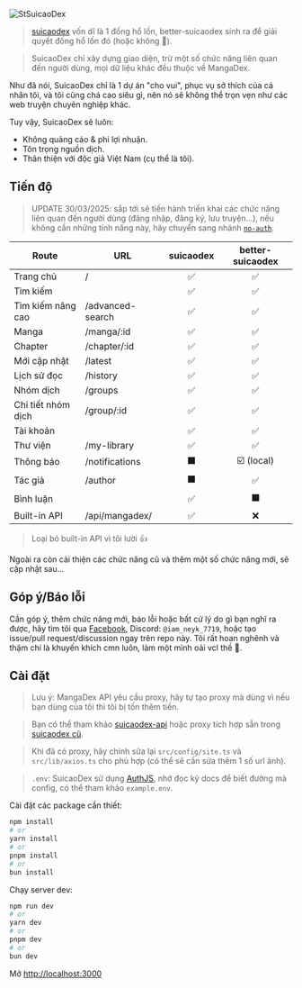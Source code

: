 ![StSuicaoDex](https://github.com/user-attachments/assets/3c8805d1-7a61-49d4-9aa6-4bfae337c550)

> [suicaodex](https://github.com/TNTKien/suicaodex) vốn dĩ là 1 đống hổ lốn, better-suicaodex sinh ra để giải quyết đống hổ lốn đó (hoặc không 🐧).

> SuicaoDex chỉ xây dựng giao diện, trừ một số chức năng liên quan đến người dùng, mọi dữ liệu khác đều thuộc về MangaDex.

Như đã nói, SuicaoDex chỉ là 1 dự án "cho vui", phục vụ sở thích của cá nhân tôi, và tôi cũng chả cao siêu gì, nên nó sẽ không thể trọn vẹn như các web truyện chuyên nghiệp khác.

Tuy vậy, SuicaoDex sẽ luôn:
- Không quảng cáo & phi lợi nhuận.
- Tôn trọng nguồn dịch.
- Thân thiện với độc giả Việt Nam (cụ thể là tôi).

## Tiến độ
> UPDATE 30/03/2025: sắp tới sẽ tiến hành triển khai các chức năng liên quan đến người dùng (đăng nhập, đăng ký, lưu truyện...), nếu không cần những tính năng này, hãy chuyển sang nhánh [`no-auth`](https://github.com/TNTKien/better-suicaodex/tree/no-auth).

| Route | URL | suicaodex | better-suicaodex |
| --- | --- | :---: | :---: |
| Trang chủ | / | ✅ | ✅ |
| Tìm kiếm | | ✅ | ✅ |
| Tìm kiếm nâng cao | /advanced-search | ✅ | ✅ |
| Manga | /manga/:id | ✅ | ✅ |
| Chapter | /chapter/:id | ✅ | ✅ |
| Mới cập nhật | /latest | ✅ | ✅ |
| Lịch sử đọc | /history | ✅ | ✅ |
| Nhóm dịch | /groups | ✅ | ✅ |
| Chi tiết nhóm dịch | /group/:id | ✅ | ✅ |
| Tài khoản |  | ✅ | ✅ |
| Thư viện | /my-library | ✅ | ✅ |
| Thông báo | /notifications | ⬛ | ☑️ (local) |
| Tác giả | /author | ⬛ | ✅ |
| Bình luận |  | ✅ | ⬛ |
| Built-in API | /api/mangadex/ | ✅ | ❌ |

> Loại bỏ built-in API vì tôi lười 👍

Ngoài ra còn cải thiện các chức năng cũ và thêm một số chức năng mới, sẽ cập nhật sau...

## Góp ý/Báo lỗi
Cần góp ý, thêm chức năng mới, báo lỗi hoặc bất cứ lý do gì bạn nghĩ ra được, hãy tìm tôi qua [Facebook](https://www.facebook.com/suicaodex), Discord: `@iam_neyk_7719`, hoặc tạo issue/pull request/discussion ngay trên repo này. Tôi rất hoan nghênh và thậm chí là khuyến khích cmn luôn, làm một mình oải vcl thề 🐧.

## Cài đặt

> Lưu ý: MangaDex API yêu cầu proxy, hãy tự tạo proxy mà dùng vì nếu bạn dùng của tôi thì tôi bị tốn thêm tiền.

>Bạn có thể tham khảo [suicaodex-api](https://github.com/TNTKien/suicaodex-api) hoặc proxy tích hợp sẵn trong [suicaodex cũ](https://github.com/TNTKien/suicaodex/blob/main/app/api/mangadex/%5B...path%5D/route.ts).

> Khi đã có proxy, hãy chỉnh sửa lại `src/config/site.ts` và `src/lib/axios.ts` cho phù hợp (có thể sẽ cần sửa thêm 1 số url ảnh).

> `.env`: SuicaoDex sử dụng [AuthJS](https://authjs.dev/), nhớ đọc kỹ docs để biết đường mà config, có thể tham khảo `example.env`.


Cài đặt các package cần thiết:
```bash
npm install
# or
yarn install
# or
pnpm install
# or
bun install
```

Chạy server dev:
```bash
npm run dev
# or
yarn dev
# or
pnpm dev
# or
bun dev
```

Mở [http://localhost:3000](http://localhost:3000)
